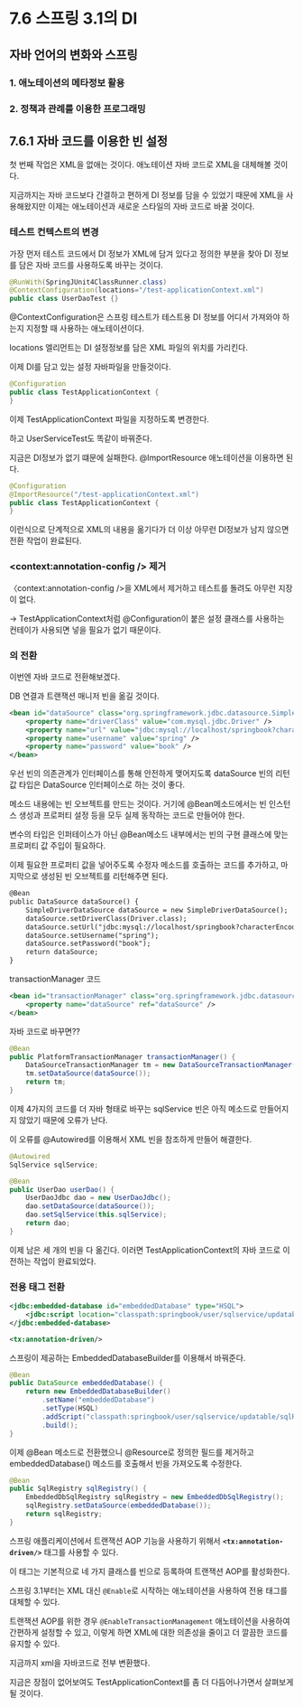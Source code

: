 # 7.6 스프링 3.1의 DI

## 자바 언어의 변화와 스프링

### 1. 애노테이션의 메타정보 활용

### 2. 정책과 관례를 이용한 프로그래밍

## 7.6.1 자바 코드를 이용한 빈 설정

첫 번째 작업은 XML을 없애는 것이다. 애노테이션 자바 코드로 XML을 대체해볼 것이다.

지금까지는 자바 코드보다 간결하고 편하게 DI 정보를 담을 수 있었기 때문에 XML을 사용해왔지만 이제는 애노테이션과 새로운 스타일의 자바 코드로 바꿀 것이다.

### 테스트 컨텍스트의 변경

가장 먼저 테스트 코드에서 DI 정보가 XML에 담겨 있다고 정의한 부분을 찾아 DI 정보를 담은 자바 코드를 사용하도록 바꾸는 것이다.

```java
@RunWith(SpringJUnit4ClassRunner.class)
@ContextConfiguration(locations="/test-applicationContext.xml")
public class UserDaoTest {}
```

@ContextConfiguration은 스프링 테스트가 테스트용 DI 정보를 어디서 가져와야 하는지 지정할 때 사용하는 애노테이션이다.

locations 엘리먼트는 DI 설정정보를 담은 XML 파일의 위치를 가리킨다.

이제 DI를 담고 있는 설정 자바파일을 만들것이다.

```java
@Configuration
public class TestApplicationContext {
}
```

이제 TestApplicationContext 파일을 지정하도록 변경한다.

하고 UserServiceTest도 똑같이 바꿔준다.

지금은 DI정보가 없기 떄문에 실패한다. @ImportResource 애노테이션을 이용하면 된다.

```java
@Configuration
@ImportResource("/test-applicationContext.xml")
public class TestApplicationContext {
}
```

이런식으로 단계적으로 XML의 내용을 옮기다가 더 이상 아무런 DI정보가 남지 않으면 전환 작업이 완료된다.

### <context:annotation-config /> 제거

〈context:annotation-config />을 XML에서 제거하고 테스트를 돌려도 아무런 지장이 없다.

→ TestApplicationContext처럼 @Configuration이 붙은 설정 클래스를 사용하는 컨테이가 사용되면 넣을 필요가 없기 때문이다.

### <bean>의 전환

이번엔 자바 코드로 전환해보겠다.

DB 연결과 트랜잭션 매니저 빈을 옮길 것이다.

```xml
<bean id="dataSource" class="org.springframework.jdbc.datasource.SimpleDriverDataSource">
    <property name="driverClass" value="com.mysql.jdbc.Driver" />
    <property name="url" value="jdbc:mysql://localhost/springbook?characterEncoding=UTF-8" />
    <property name="username" value="spring" />
    <property name="password" value="book" />
</bean>
```

우선 빈의 의존관계가 인터페이스를 통해 안전하게 맺어지도록 dataSource 빈의 리턴 값 타입은 DataSource 인터페이스로 하는 것이 좋다.

메소드 내용에는 빈 오브젝트를 만드는 것이다. 거기에 @Bean메소드에서는 빈 인스턴스 생성과 프로퍼티 설정 등을 모두 실제 동작하는 코드로 만들어야 한다.

변수의 타입은 인퍼테이스가 아닌 @Bean메소드 내부에서는 빈의 구현 클래스에 맞는 프로퍼티 값 주입이 필요하다.

이제 필요한 프로퍼티 값을 넣어주도록 수정자 메소드를 호출하는 코드를 추가하고, 마지막으로 생성된 빈 오브젝트를 리턴해주면 된다.

```xml
@Bean
public DataSource dataSource() {
    SimpleDriverDataSource dataSource = new SimpleDriverDataSource();
    dataSource.setDriverClass(Driver.class);
    dataSource.setUrl("jdbc:mysql://localhost/springbook?characterEncoding=UTF-8");
    dataSource.setUsername("spring");
    dataSource.setPassword("book");
    return dataSource;
}
```

transactionManager 코드

```xml
<bean id="transactionManager" class="org.springframework.jdbc.datasource.DataSourceTransactionManager">
    <property name="dataSource" ref="dataSource" />
</bean>
```

자바 코드로 바꾸면??

```java
@Bean
public PlatformTransactionManager transactionManager() {
    DataSourceTransactionManager tm = new DataSourceTransactionManager();
    tm.setDataSource(dataSource());
    return tm;
}
```

이제 4가지의 코드를 더 자바 형태로 바꾸는 sqlService 빈은 아직 메소드로 만들어지지 않았기 때문에 오류가 난다.

이 오류를 @Autowired를 이용해서 XML 빈을 참조하게 만들어 해결한다.

```java
@Autowired
SqlService sqlService;

@Bean
public UserDao userDao() {
    UserDaoJdbc dao = new UserDaoJdbc();
    dao.setDataSource(dataSource());
    dao.setSqlService(this.sqlService);
    return dao;
}
```

이제 남은 세 개의 빈을 다 옮긴다. 이러면 TestApplicationContext의 자바 코드로 이전하는 작업이 완료되었다.

### 전용 태그 전환

```xml
<jdbc:embedded-database id="embeddedDatabase" type="HSQL">
    <jdbc:script location="classpath:springbook/user/sqlservice/updatable/sqlRegistrySchema.sql"/>
</jdbc:embedded-database>

<tx:annotation-driven/>
```

스프링이 제공하는 EmbeddedDatabaseBuilder를 이용해서 바꿔준다.

```java
@Bean
public DataSource embeddedDatabase() {
    return new EmbeddedDatabaseBuilder()
        .setName("embeddedDatabase")
        .setType(HSQL)
        .addScript("classpath:springbook/user/sqlservice/updatable/sqlRegistrySchema.sql")
        .build();
}
```

이제 @Bean 메소드로 전환했으니 @Resource로 정의한 필드를 제거하고 embeddedDatabase() 메소드를 호출해서 빈을 가져오도록 수정한다.

```java
@Bean
public SqlRegistry sqlRegistry() {
    EmbeddedDbSqlRegistry sqlRegistry = new EmbeddedDbSqlRegistry(); 
    sqlRegistry.setDataSource(embeddedDatabase());
    return sqlRegistry;
}
```

스프링 애플리케이션에서 트랜잭션 AOP 기능을 사용하기 위해서 **`<tx:annotation-driven/>`** 태그를 사용할 수 있다. 

이 태그는 기본적으로 네 가지 클래스를 빈으로 등록하여 트랜잭션 AOP를 활성화한다.

스프링 3.1부터는 XML 대신 `@Enable`로 시작하는 애노테이션을 사용하여 전용 태그를 대체할 수 있다. 

트랜잭션 AOP를 위한 경우 `@EnableTransactionManagement` 애노테이션을 사용하여 간편하게 설정할 수 있고, 이렇게 하면 XML에 대한 의존성을 줄이고 더 깔끔한 코드를 유지할 수 있다.

지금까지 xml을 자바코드로 전부 변환했다.

지금은 장점이 없어보여도 TestApplicationContext를 좀 더 다듬어나가면서 살펴보게 될 것이다.
